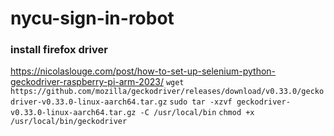# nycu-sign-in-robot

### install firefox driver
https://nicolaslouge.com/post/how-to-set-up-selenium-python-geckodriver-raspberry-pi-arm-2023/
```wget https://github.com/mozilla/geckodriver/releases/download/v0.33.0/geckodriver-v0.33.0-linux-aarch64.tar.gz```
```sudo tar -xzvf geckodriver-v0.33.0-linux-aarch64.tar.gz -C /usr/local/bin```
```chmod +x /usr/local/bin/geckodriver```